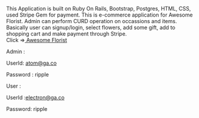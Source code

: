 
This Application is built on 
Ruby On Rails, 
Bootstrap,
Postgres, 
HTML, 
CSS,
used Stripe Gem for payment.
This is e-commerce application for Awesome Florist. Admin can perform CURD operation on occassions and items. 
Basically user can signup/login, select flowers, add some gift, add to shopping cart and make payment through Stripe.<br>
Click =><a href="https://mysterious-thicket-37390.herokuapp.com/"> Awesome Florist </a></br>



Admin :

UserId: atom@ga.co

Password :   ripple

User :

UserId :electron@ga.co

Password: ripple
